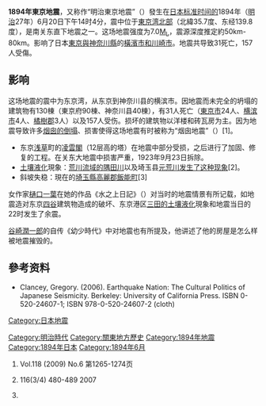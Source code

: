 **1894年東京地震**，又称作“明治東京地震”（）發生在[日本标准时间的](https://zh.wikipedia.org/wiki/日本标准时间 "wikilink")1894年（[明治](../Page/明治.md "wikilink")27年）6月20日下午14时4分，震中位于[東京湾北部](https://zh.wikipedia.org/wiki/東京湾 "wikilink")（北緯35.7度、东经139.8度），是南关东直下地震之一。这场地震强度为7.0[M<sub>L</sub>](https://zh.wikipedia.org/wiki/里氏震级 "wikilink")，震源深度推定約50km-80km。影响了日本[東京與](https://zh.wikipedia.org/wiki/東京 "wikilink")[神奈川縣](../Page/神奈川縣.md "wikilink")的[橫濱市和](https://zh.wikipedia.org/wiki/橫濱市 "wikilink")[川崎市](../Page/川崎市.md "wikilink")。地震共导致31死亡，157人受傷。

## 影响

这场地震的震中为东京湾，从东京到神奈川县的横滨市。因地震而未完全的坍塌的建筑物有130棟（東京府90棟、神奈川县40棟），有31人死亡（[東京市](../Page/東京市.md "wikilink")24人、[横滨市](../Page/横滨市.md "wikilink")4人、[橘樹郡](../Page/橘樹郡.md "wikilink")3人）以及157人受伤。损坏的建筑物以洋楼和砖瓦房为主。因为地震导致许多[烟囱的倒塌](https://zh.wikipedia.org/wiki/烟囱 "wikilink")、损害使得这场地震有时被称为“烟囱地震”（）\[1\]。

  - 东京[浅草](../Page/浅草.md "wikilink")町的[凌雲閣](../Page/凌雲閣.md "wikilink")（12层高的塔）在地震中部分受损，之后进行了加固、修复的工程。在关东大地震中损害严重，1923年9月23日拆除。
  - [土壤液化](../Page/土壤液化.md "wikilink")現象：[荒川流域的](../Page/荒川_\(關東\).md "wikilink")[隅田川](../Page/隅田川.md "wikilink")以及埼玉县[元荒川发生了这种现象](https://zh.wikipedia.org/wiki/元荒川 "wikilink")\[2\]。
  - 斜坡失稳：現在的[埼玉縣](../Page/埼玉縣.md "wikilink")[高麗郡飯能町](https://zh.wikipedia.org/wiki/高麗郡 "wikilink")\[3\]

女作家[樋口一葉](../Page/樋口一葉.md "wikilink")在她的作品《水之上日記》（）对当时的地震情景有所记载，如地震造对东京[四谷](../Page/四谷.md "wikilink")建筑物造成的破坏、东京港区[三田的](../Page/三田_\(東京都港區\).md "wikilink")[土壤液化](../Page/土壤液化.md "wikilink")現象和地震当日的22时发生了余震。

[谷崎潤一郎](../Page/谷崎潤一郎.md "wikilink")的自传《幼少時代》中对地震也有所提及，他讲述了他的房屋是怎么样被地震摧毁的。

## 參考资料

  - Clancey, Gregory. (2006). Earthquake Nation: The Cultural Politics of Japanese Seismicity. Berkeley: University of California Press. ISBN 0-520-24607-1; ISBN 978-0-520-24607-2 (cloth)

[Category:日本地震](https://zh.wikipedia.org/wiki/Category:日本地震 "wikilink")

[Category:明治時代](https://zh.wikipedia.org/wiki/Category:明治時代 "wikilink") [Category:關東地方歷史](https://zh.wikipedia.org/wiki/Category:關東地方歷史 "wikilink") [Category:1894年地震](https://zh.wikipedia.org/wiki/Category:1894年地震 "wikilink") [Category:1894年日本](https://zh.wikipedia.org/wiki/Category:1894年日本 "wikilink") [Category:1894年6月](https://zh.wikipedia.org/wiki/Category:1894年6月 "wikilink")

1.  [](http://dx.doi.org/10.5026/jgeography.118.1265)  Vol.118 (2009) No.6 第1265-1274页

2.   116(3/4) 480-489 2007

3.